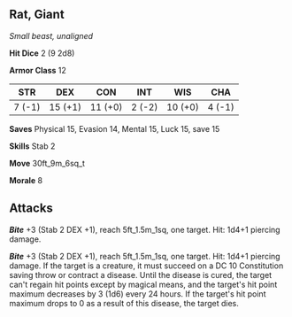 ## Rat, Giant

*Small beast, unaligned*

**Hit Dice** 2 (9 2d8)

**Armor Class** 12

| STR     | DEX     | CON     | INT     | WIS     | CHA     |
|---------|---------|---------|---------|---------|---------|
|  7 (-1) | 15 (+1) | 11 (+0) |  2 (-2) | 10 (+0) |  4 (-1) |

**Saves** Physical 15, Evasion 14, Mental 15, Luck 15, save 15

**Skills** Stab 2

**Move** 30ft\_9m\_6sq\_t

**Morale** 8

## Attacks

***Bite*** +3 (Stab 2 DEX +1), reach 5ft\_1.5m\_1sq, one target. Hit: 1d4+1 piercing damage.

***Bite*** +3 (Stab 2 DEX +1), reach 5ft\_1.5m\_1sq, one target. Hit: 1d4+1 piercing damage. If the target is a creature, it must succeed on a DC 10 Constitution saving throw or contract a disease. Until the disease is cured, the target can't regain hit points except by magical means, and the target's hit point maximum decreases by 3 (1d6) every 24 hours. If the target's hit point maximum drops to 0 as a result of this disease, the target dies.

